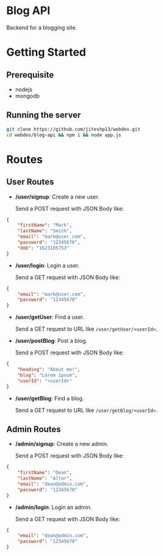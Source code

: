 # Blog API
Backend for a blogging site.

# Getting Started
## Prerequisite
- nodejs
- mongodb

## Running the server
```bash
git clone https://github.com/jiteshp13/webdev.git
cd webdev/blog-api && npm i && node app.js
```

# Routes
## User Routes
- **/user/signup**: Create a new user.

    Send a POST request with JSON Body like:

```JSON
{
    "firstName": "Mark",
    "lastName": "Smith",
    "email": "mark@user.com",
    "password": "12345678",
    "dob": "1623105753"
}
```

- **/user/login**: Login a user.

    Send a GET request with JSON Body like:
```JSON
{
    "email": "mark@user.com",
    "password": "12345678"
}
```

- **/user/getUser**: Find a user.

    Send a GET request to URL like `/user/getUser/<userId>`.

- **/user/postBlog**: Post a blog.

    Send a POST request with JSON Body like:
```JSON
{
    "heading": "About me!",
    "blog": "Lorem ipsum",
    "userId": "<userId>"
}
```

- **/user/getBlog**: Find a blog.

    Send a GET request to URL like `/user/getBlog/<userId>`.

## Admin Routes
- **/admin/signup**: Create a new admin.

    Send a POST request with JSON Body like:

```JSON
{
    "firstName": "Dean",
    "lastName": "Altar",
    "email": "dean@admin.com",
    "password": "12345678"
}
```

- **/admin/login**: Login an admin.

    Send a GET request with JSON Body like:
```JSON
{
    "email": "dean@admin.com",
    "password": "12345678"
}
```
